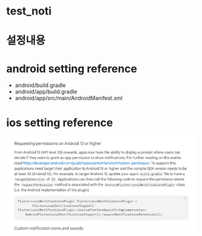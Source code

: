 # test_noti

# 설정내용

# android setting reference

- android/build.gradle
- android/app/build.gradle
- android/app/src/main/AndroidManifest.xml

# ios setting reference

![alt text](image.png)
